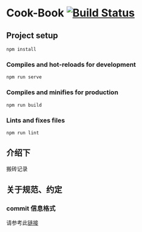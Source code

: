 # Cook-Book [![Build Status](https://travis-ci.org/Twinkling/Cook-Book.svg?branch=master)](https://travis-ci.org/Twinkling/Cook-Book)

## Project setup
```
npm install
```

### Compiles and hot-reloads for development
```
npm run serve
```

### Compiles and minifies for production
```
npm run build
```

### Lints and fixes files
```
npm run lint
```

## 介绍下

搬砖记录

## 关于规范、约定

### commit 信息格式

请参考此[链接](https://yanhaijing.com/git/2016/02/17/my-commit-message/)
